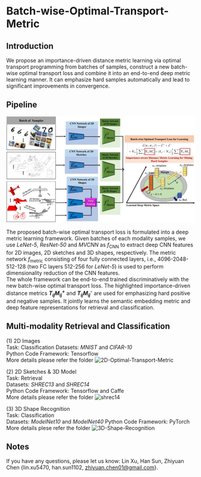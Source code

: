 # Batch-wise-Optimal-Transport-Metric

## Introduction
  We propose an importance-driven distance metric learning via optimal transport programming from batches of samples, construct a new batch-wise optimal transport loss and combine it into an end-to-end deep metric learning manner. It can emphasize hard samples automatically and lead to significant improvements in convergence.

## Pipeline

![shrec14](shrec14/imgs/framework.jpg?raw=true)

  The proposed batch-wise optimal transport loss is formulated into a deep metric learning framework. Given batches of each modality samples, we use *LeNet-5*, *ResNet-50* and *MVCNN* as *f*<sub>CNN</sub> to extract deep CNN features for 2D images, 2D sketches and 3D shapes, respectively. The metric network *f*<sub>metric</sub> consisting of four fully connected layers, i.e., 4096-2048-512-128 (two FC layers 512-256 for *LeNet-5*) is used to perform dimensionality reduction of the CNN features.  
  The whole framework can be end-to-end trained discriminatively with the new batch-wise optimal transport loss. The highlighted importance-driven distance metrics ***T<sub>ij</sub>M<sub>ij</sub><sup>+</sup>*** and ***T<sub>ij</sub>M<sub>ij</sub><sup>-</sup>*** are used for emphasizing hard positive and negative samples. It jointly learns the semantic embedding metric and deep feature representations for retrieval and classification.

## Multi-modality Retrieval and Classification
(1) 2D Images  
Task: Classification
Datasets: *MNIST* and *CIFAR-10*  
Python Code Framework: Tensorflow  
More details please refer the folder ![2D-Optimal-Transport-Metric](https://github.com/IAAI-CVResearchGroup/Batch-wise-Optimal-Transport-Metric/tree/master/2D-Optimal-Transport-Metric)  

(2) 2D Sketches & 3D Model  
Task: Retrieval  
Datasets: *SHREC13* and *SHREC14*  
Python Code Framework: Tensorflow and Caffe   
More details please refer the folder ![shrec14](https://github.com/IAAI-CVResearchGroup/Batch-wise-Optimal-Transport-Metric/tree/master/shrec14)  

(3) 3D Shape Recognition  
Task: Classification  
Datasets: *ModelNet10* and *ModelNet40*
Python Code Framework: PyTorch
More details plese refer the folder ![3D-Shape-Recognition](https://github.com/IAAI-CVResearchGroup/Batch-wise-Optimal-Transport-Metric/tree/master/3D-Shape-Recognition)  

## Notes
If you have any questions, please let us know: Lin Xu, Han Sun, Zhiyuan Chen {lin.xu5470, han.sun1102, zhiyuan.chen01@gmail.com}.
